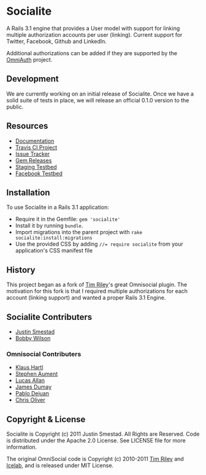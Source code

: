 # Socialite

A Rails 3.1 engine that provides a User model with support for linking
multiple authorization accounts per user (linking). Current support for
Twitter, Facebook, Github and LinkedIn.

Additional authorizations can be added if they are supported by
the [OmniAuth](http://github.com/intridea/omniauth) project.

## Development

We are currently working on an initial release of Socialite. Once we
have a solid suite of tests in place, we will release an official 0.1.0
version to the public.

## Resources

* [Documentation](http://rdoc.info/github/jsmestad/socialite/master/frames)
* [Travis CI Project](http://travis-ci.org/#!/jsmestad/socialite)
* [Issue Tracker](https://github.com/jsmestad/socialite/issues)
* [Gem Releases](https://rubygems.org/gems/socialite)
* [Staging Testbed](http://socialite-gem.herokuapp.com)
* [Facebook Testbed](https://www.facebook.com/apps/application.php?id=281326728563029)

## Installation

To use Socialite in a Rails 3.1 application:

* Require it in the Gemfile: `gem 'socialite'`
* Install it by running `bundle`.
* Import migrations into the parent project with `rake
  socialite:install:migrations`
* Use the provided CSS by adding `//= require socialite` from your
  application's CSS manifest file

## History

This project began as a fork of [Tim Riley](http://openmonkey.com)'s
great Omnisocial plugin. The motivation for this fork is that I required
multiple authorizations for each account (linking support) and wanted a
proper Rails 3.1 Engine.

## Socialite Contributers

* [Justin Smestad](http://github.com/jsmestad)
* [Bobby Wilson](http://github.com/bobbyw)

### Omnisocial Contributers

* [Klaus Hartl](http://github.com/carhartl)
* [Stephen Aument](http://github.com/stephenaument)
* [Lucas Allan](http://github.com/lucasallan)
* [James Dumay](http://github.com/i386)
* [Pablo Dejuan](http://github.com/pdjota)
* [Chris Oliver](http://github.com/excid3)

## Copyright & License

Socialite is Copyright (c) 2011 Justin Smestad. All Rights are Reserved. Code is 
distributed under the Apache 2.0 License. See LICENSE file for more information.

The original OmniSocial code is Copyright (c) 2010-2011 [Tim Riley](http://openmonkey.com/)
and [Icelab](http://icelab.com.au/), and is released under MIT License.
